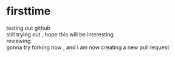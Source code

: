 # firsttime
testing out github
</br>
still trying out , hope this will be interesting
</br>
reviewing
</br>
gonna try forking now , and i am now creating a new pull request
